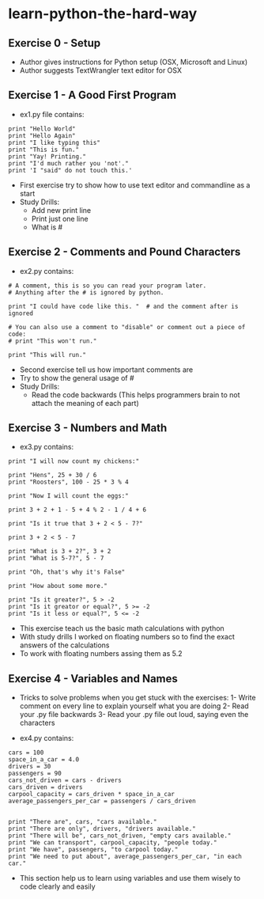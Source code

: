 # learn-python-the-hard-way

## Exercise 0 - Setup

- Author gives instructions for Python setup (OSX, Microsoft and Linux)
- Author suggests TextWrangler text editor for OSX

## Exercise 1 - A Good First Program

- ex1.py file contains:
```
print "Hello World"
print "Hello Again"
print "I like typing this"
print "This is fun."
print "Yay! Printing."
print "I'd much rather you 'not'."
print 'I "said" do not touch this.'
```

- First exercise try to show how to use text editor and commandline as a start
- Study Drills:
  - Add new print line
  - Print just one line
  - What is #

## Exercise 2 - Comments and Pound Characters

- ex2.py contains:
```
# A comment, this is so you can read your program later.
# Anything after the # is ignored by python.

print "I could have code like this. "  # and the comment after is ignored

# You can also use a comment to "disable" or comment out a piece of code:
# print "This won't run."

print "This will run."
```

- Second exercise tell us how important comments are
- Try to show the general usage of # 
- Study Drills:
  - Read the code backwards (This helps programmers brain to not attach the meaning of each part)

## Exercise 3 - Numbers and Math

- ex3.py contains:
``` 
print "I will now count my chickens:"

print "Hens", 25 + 30 / 6
print "Roosters", 100 - 25 * 3 % 4

print "Now I will count the eggs:"

print 3 + 2 + 1 - 5 + 4 % 2 - 1 / 4 + 6

print "Is it true that 3 + 2 < 5 - 7?"

print 3 + 2 < 5 - 7

print "What is 3 + 2?", 3 + 2
print "What is 5-7?", 5 - 7

print "Oh, that's why it's False"

print "How about some more."

print "Is it greater?", 5 > -2
print "Is it greator or equal?", 5 >= -2
print "Is it less or equal?", 5 <= -2
```

- This exercise teach us the basic math calculations with python
- With study drills I worked on floating numbers so to find the exact answers of the calculations
- To work with floating numbers assing them as 5.2

## Exercise 4 - Variables and Names

- Tricks to solve problems when you get stuck with the exercises: 
 1- Write comment on every line to explain yourself what you are doing
 2- Read your .py file backwards
 3- Read your .py file out loud, saying even the characters

- ex4.py contains:
```
cars = 100
space_in_a_car = 4.0
drivers = 30
passengers = 90
cars_not_driven = cars - drivers
cars_driven = drivers
carpool_capacity = cars_driven * space_in_a_car
average_passengers_per_car = passengers / cars_driven


print "There are", cars, "cars available."
print "There are only", drivers, "drivers available."
print "There will be", cars_not_driven, "empty cars available."
print "We can transport", carpool_capacity, "people today."
print "We have", passengers, "to carpool today."
print "We need to put about", average_passengers_per_car, "in each car."
```

- This section help us to learn using variables and use them wisely to code clearly and easily
